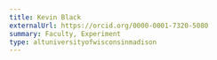 ```yaml
---
title: Kevin Black
externalUrl: https://orcid.org/0000-0001-7320-5080
summary: Faculty, Experiment
type: altuniversityofwisconsinmadison
---
```

